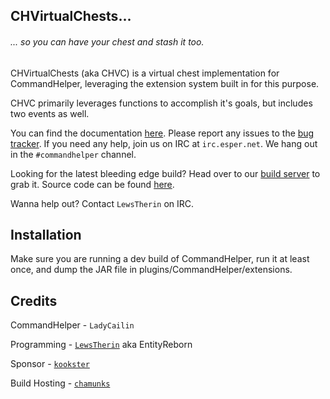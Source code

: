 ## CHVirtualChests...
###### ... so you can have your chest and stash it too.

CHVirtualChests (aka CHVC) is a virtual chest implementation for CommandHelper, leveraging the extension system built in for this purpose.

CHVC primarily leverages functions to accomplish it's goals, but includes two events as well.

You can find the documentation [here][docs]. Please report any issues to the [bug tracker][issues]. If you need any help, join us on IRC at `irc.esper.net`. We hang out in the `#commandhelper` channel.

Looking for the latest bleeding edge build? Head over to our [build server][ci] to grab it.
Source code can be found [here][github].

Wanna help out? Contact `LewsTherin` on IRC.

## Installation
Make sure you are running a dev build of CommandHelper, run it at least once, and dump the JAR file in plugins/CommandHelper/extensions.

## Credits
CommandHelper - `LadyCailin`

Programming - [`LewsTherin`][import] aka EntityReborn

Sponsor - [`kookster`][kookster]

Build Hosting - [`chamunks`][hosting]

[import]: http://github.com/EntityReborn/
[github]: http://github.com/EntityReborn/CHVirtualChests
[docs]: https://github.com/EntityReborn/CHVirtualChests/wiki/Documentation
[issues]: https://github.com/EntityReborn/CHVirtualChests/issues
[ci]: http://ci.nixium.com/job/CHVirtualChests/lastSuccessfulBuild/ 
[kookster]: http://letsbuild.net
[hosting]: http://nixium.com/ 
